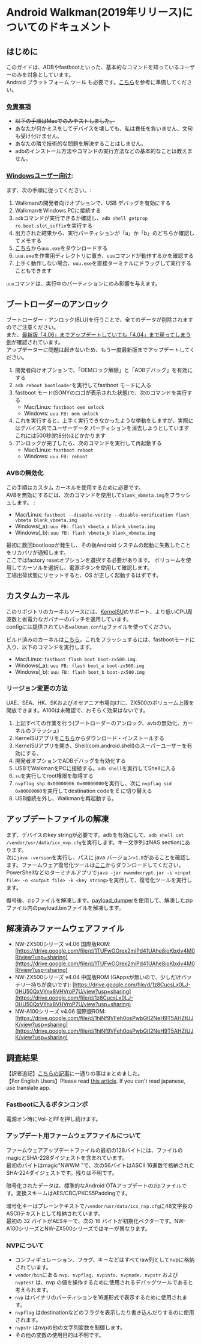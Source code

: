 # Android Walkman(2019年リリース)についてのドキュメント

## はじめに

このガイドは、ADBやfastbootといった、基本的なコマンドを知っているユーザーのみを対象としています。  
Android プラットフォーム ツール も必要です。[こちら](https://mitanyan98.hatenablog.com/entry/2023/04/04/150957)を参考に準備してください。

### <ins>免責事項</ins>

- ~~以下の手順はMacでのみテストしました。~~  
- あなたが何かミスをしてデバイスを壊しても、私は責任を負いません、文句も受け付けません。 
- あなたの隣で技術的な問題を解決することはしません。 
- adbのインストール方法やコマンドの実行方法などの基本的なことは教えません。 

### <ins>Windowsユーザー向け</ins>:

まず、次の手順に従ってください。: 

1. Walkmanの開発者向けオプションで、USB デバッグを有効にする 
2. WalkmanをWindows PCに接続する
3. `adb`コマンドが実行できるか確認し、`adb shell getprop ro.boot.slot_suffix`を実行する
4. 出力された結果から、実行パーティションが「a」か「b」のどちらか確認してメモする
5. [こちら](https://github.com/nxp-imx/mfgtools/releases)から`uuu.exe`をダウンロードする
6. `uuu.exe`を作業用ディレクトリに置き、`uuu`コマンドが動作するかを確認する
7. 上手く動作しない場合、`uuu.exe`を直接ターミナルにドラッグして実行することもできます

`uuu`コマンドは、実行中のパーティションにのみ影響を与えます。

## ブートローダーのアンロック

ブートローダー・アンロック(BLU)を行うことで、全てのデータが削除されますのでご注意ください。  
また、[最新版「4.06」までアップデートしていても「4.04」まで戻ってしまう例](https://github.com/notcbw/2019_android_walkman/issues/1#issuecomment-1721653902)が確認されています。  
アップデーターに問題は起きないため、もう一度最新版までアップデートしてください。  
1. 開発者向けオプションで、「OEMロック解除」と「ADBデバッグ」を有効にする 
2. `adb reboot bootloader`を実行してfastboot モードに入る
3.  fastboot モード(SONYのロゴが表示された状態)で、次のコマンドを実行する
    - Mac/Linux: `fastboot oem unlock`
    - Windows: `uuu FB: oem unlock`
4. これを実行すると、上手く実行できなかったような挙動をしますが、実際にはデバイス内でユーザーデータ パーティションを消去しようとしています
   これには500秒(約8分)ほどかかります
5. アンロックが完了したら、次のコマンドを実行して再起動する
   - Mac/Linux: `fastboot reboot`
   - Windows: `uuu FB: reboot`

### AVBの無効化
この手順はカスタム カーネルを使用するために必要です。  
AVBを無効にするには、次のコマンドを使用して`blank_vbmeta.img`をフラッシュします。 : 
- Mac/Linux: `fastboot --disable-verity --disable-verification flash vbmeta blank_vbmeta.img`
- Windows(_a): `uuu FB: flash vbmeta_a blank_vbmeta.img`
- Windows(_b): `uuu FB: flash vbmeta_b blank_vbmeta.img`

最初に数回bootloopが発生し、その後Android システムの起動に失敗したことをリカバリが通知します。  
ここではfactory resetオプションを選択する必要があります。 ボリュームを使用してカーソルを選択し、電源ボタンを使用して確認します。  
工場出荷状態にリセットすると、OS が正しく起動するはずです。  

## カスタムカーネル

このリポジトリのカーネルソースには、[KernelSU](https://kernelsu.org/)のサポート、より低いCPU周波数と省電力なガバナーのパッチを適用しています。  
configには提供されている`walkman.config`ファイルを使ってください。

ビルド済みのカーネルは[こちら](https://github.com/notcbw/2019_android_walkman/releases/)。これをフラッシュするには、fastbootモードに入り、以下のコマンドを実行します。

- Mac/Linux: `fastboot flash boot boot-zx500.img`.
- Windows(_a): `uuu FB: flash boot_a boot-zx500.img`
- Windows(_b): `uuu FB: flash boot_b boot-zx500.img`

### リージョン変更の方法
UAE、SEA、HK、SKおよびオセアニア市場向けに、ZX500のボリューム上限を開放できます。A100は未確認で、おそらく効果はないです。

1. 上記すべての作業を行う(ブートローダーのアンロック、avbの無効化、カーネルのフラッシュ)
2. KernelSUアプリを[こちら](https://github.com/tiann/KernelSU/releases/download/v0.6.7/KernelSU_v0.6.7_11210-release.apk)からダウンロード・インストールする
3. KernelSUアプリを開き、Shell(com.android.shell)のスーパーユーザーを有効にする、
4. 開発者オプションでADBデバッグを有効化する
5. USBでWalkmanをPCに接続する。`adb shell`を実行してShellに入る
6. `su`を実行してroot権限を取得する
7. `nvpflag shp 0x00000006 0x00000000`を実行し、次に `nvpflag sid 0x00000000`を実行してdestination codeを E に切り替える
8. USB接続を外し、Walkmanを再起動する。


## アップデートファイルの解凍

まず、デバイスのkey stringが必要です。adbを有効にして、`adb shell cat /vendor/usr/data/icx_nvp.cfg`を実行します。キー文字列はNAS sectionにあります。  
次に`java -version`を実行し、パスに java バージョン`>1.8`があることを確認します。ファームウェア復号化ツールは[ここ](https://github.com/notcbw/2019_android_walkman/releases/download/v0/nwwmdecrypt.jar)からダウンロードしてください。PowerShellなどのターミナルアプリで`java -jar nwwmdecrypt.jar -i <input file> -o <output file> -k <key string>`を実行して、復号化ツールを実行します。

復号後、zipファイルを解凍します。[payload_dumper](https://github.com/vm03/payload_dumper)を使用して、解凍したzipファイル内のpayload.binファイルを解凍します。

## 解凍済みファームウェアファイル

- NW-ZX500シリーズ v4.06 国際版ROM: [https://drive.google.com/file/d/1TUFwOOrex2miPd41UAhe8ioKbxIv4M0R/view?usp=sharing](https://drive.google.com/file/d/1TUFwOOrex2miPd41UAhe8ioKbxIv4M0R/view?usp=sharing)
- NW-ZX500シリーズ v4.04 中国版ROM (GAppsが無いので、少しだけバッテリー持ちが良いです): [https://drive.google.com/file/d/1z8CucsLx0LJ-0HU50QxVYnx8VHVroP7U/view?usp=sharing](https://drive.google.com/file/d/1z8CucsLx0LJ-0HU50QxVYnx8VHVroP7U/view?usp=sharing)
- NW-A100シリーズ v4.06 国際版ROM: [https://drive.google.com/file/d/1hiNf9VFeh0osPwbGtI2NeH9T5AHZtUJK/view?usp=sharing](https://drive.google.com/file/d/1hiNf9VFeh0osPwbGtI2NeH9T5AHZtUJK/view?usp=sharing)

## 調査結果
【訳者追記】[こちらの記事](https://note.com/forsaken_love02/n/nbfe0c8f87f3c)に一通りの事はまとめました。  
【For English Users】Please read [this article](https://note.com/forsaken_love02/n/nbfe0c8f87f3c). If you can't read japanese, use translate app.  

### Fastbootに入るボタンコンボ
電源オン時にVol-とFFを押し続けます。

### アップデート用ファームウェアファイルについて  
ファームウェアアップデートファイルの最初の128バイトには、ファイルのmagicとSHA-228ダイジェストを含まれています。  
最初のバイトはmagic"NWWM "で、次の56バイトはASCII 16進数で格納されたSHA-224ダイジェストです。残りは不明です。  

暗号化されたデータは、標準的なAndroid OTAアップデートのzipファイルです。変換スキームはAES/CBC/PKCS5Paddingです。  

暗号化キーはプレーンテキストで`/vendor/usr/data/icx_nvp.cfg`に48文字長のASCIIテキストとして格納されています。  
最初の 32 バイトがAESキーで、次の 16 バイトが初期化ベクターです。NW-A100シリーズとNW-ZX500シリーズではキーが異なります。  

### NVPについて
- コンフィギュレーション、フラグ、キーなどはすべてraw列としてnvpに格納されています。
- `vendor/bin`にある `nvp`、`nvpflag`、`nvpinfo`、`nvpnode`、`nvpstr` および `nvptest` は、nvp の値を操作するために使用されるデバッグツールであると考えられます。
- `nvp` はバイナリのパーティションを16進形式で表示するために使用されます。
- `nvpflag` はdestinationなどのフラグを表示したり書き込んだりするのに使用されます。
- `nvpstr` はnvpの他の文字列変数を制御します。
- その他の変数の使用目的は不明です。
